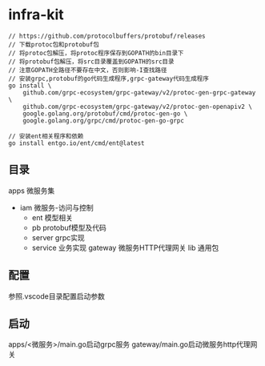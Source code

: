 # infra-kit
```
// https://github.com/protocolbuffers/protobuf/releases
// 下载protoc包和protobuf包
// 将protoc包解压，将protoc程序保存到GOPATH的bin目录下
// 将protobuf包解压，将src目录覆盖到GOPATH的src目录
// 注意GOPATH全路径不要存在中文，否则影响-I查找路径
// 安装grpc,protobuf的go代码生成程序,grpc-gateway代码生成程序
go install \
    github.com/grpc-ecosystem/grpc-gateway/v2/protoc-gen-grpc-gateway \
    github.com/grpc-ecosystem/grpc-gateway/v2/protoc-gen-openapiv2 \
    google.golang.org/protobuf/cmd/protoc-gen-go \
    google.golang.org/grpc/cmd/protoc-gen-go-grpc

// 安装ent相关程序和依赖
go install entgo.io/ent/cmd/ent@latest
```

## 目录
apps 微服务集
- iam 微服务-访问与控制
    - ent 模型相关
    - pb protobuf模型及代码
    - server grpc实现
    - service 业务实现
gateway 微服务HTTP代理网关
lib 通用包
## 配置
参照.vscode目录配置启动参数
## 启动
apps/<微服务>/main.go启动grpc服务
gateway/main.go启动微服务http代理网关
